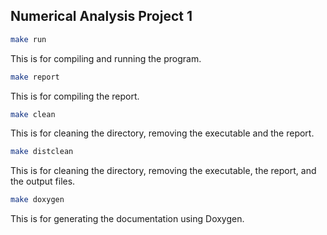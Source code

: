 ## Numerical Analysis Project 1

```bash
make run
```
This is for compiling and running the program. 

```bash
make report
```
This is for compiling the report.

```bash
make clean
```
This is for cleaning the directory, removing the executable and the report.

```bash
make distclean
```
This is for cleaning the directory, removing the executable, the report, and the output files.

```bash
make doxygen
```
This is for generating the documentation using Doxygen.

